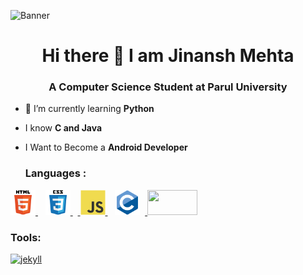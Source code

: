 <!--
**Jinansh230705/Jinansh230705** is a ✨ _special_ ✨ repository because its `README.md` (this file) appears on your GitHub profile.

Here are some ideas to get you started:

- 🔭 I’m currently working on ...
- 🌱 I’m currently learning ...
- 👯 I’m looking to collaborate on ...
- 🤔 I’m looking for help with ...
- 💬 Ask me about ...
- 📫 How to reach me: ...
- 😄 Pronouns: ...
- ⚡ Fun fact: ...
-->
![Banner](https://github.com/user-attachments/assets/ee1ddfb5-f178-4bac-b5ca-65c380086441)
<h1 align="center">Hi there 👋 I am Jinansh Mehta</h1>
<h3 align="center">A Computer Science Student at Parul University</h3>


- 🌱 I’m currently learning **Python**
- I know **C and Java**
- I Want to Become a **Android Developer**
  

  <h3 align="left"> Languages :</h3>
<p align="left"> 
<a href="https://www.w3.org/html/" target="_blank" rel="noreferrer"> <img src="res/html5-original-wordmark.svg" alt="html5" width="40" height="40"/> </a>&nbsp;&nbsp; 
<a href="https://www.w3schools.com/css/" target="_blank" rel="noreferrer"> <img src="res/css3-original-wordmark.svg" alt="css3" width="40" height="40"/> </a> &nbsp;&nbsp;<a href="https://developer.mozilla.org/en-US/docs/Web/JavaScript" target="_blank" rel="noreferrer"> <img src="res/javascript-original.svg" alt="javascript" width="40" height="40"/> </a>&nbsp;&nbsp; <a href="https://www.cprogramming.com/" target="_blank" rel="noreferrer"> <img src="res/c-original.svg" alt="c" width="40" height="40"/></a>&nbsp;&nbsp;<a href="https://java.com"> <img src="https://www.oracle.com/img/tech/cb88-java-logo-001.jpg" height="40" width="80"/></a></p>

<h3 align='left'> Tools:</h3>
<p align ="left">
  <a href="https://jekyllrb.com"><img src="https://jekyllrb.com/img/logo-2x.png" alt="jekyll" height="40" width="80"/></a>&nbsp;&nbsp;
</p>
